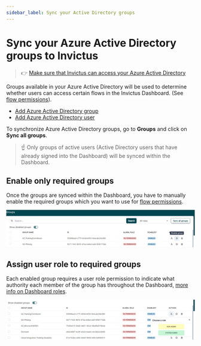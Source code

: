 ```yaml
---
sidebar_label: Sync your Active Directory groups
---
```


# Sync your Azure Active Directory groups to Invictus
> 👉 [Make sure that Invictus can access your Azure Active Directory](./02_sync_ad_groups.md)

Groups available in your Azure Active Directory will be used to determine whether users can access certain flows in the Invictus Dashboard. (See [flow permissions](../flows/03_permissions.mdx)).

* [Add Azure Active Directory group](https://learn.microsoft.com/en-us/entra/fundamentals/how-to-manage-groups)
* [Add Azure Active Directory user](https://learn.microsoft.com/en-us/entra/fundamentals/how-to-create-delete-users)

To synchronize Azure Active Directory groups, go to **Groups** and click on **Sync all groups**.

> ☝️ Only groups of active users (Active Directory users that have already signed into the Dashboard) will be synced within the Dashboard.

## Enable only required groups
Once the groups are synced within the Dashboard, you have to manually enable the required groups which you want to use for [flow permissions](../flows/03_permissions.mdx).

![Enable Groups](/images/dashboard/Groups/groupman_3.jpg)

## Assign user role to required groups
Each enabled group requires a user role permission to indicate what authority each member of the group has throughout the Dashboard, [more info on Dashboard roles](../security/03_roles.md).

![Add Global Roles](/images/dashboard/Groups/groupman_4.jpg)